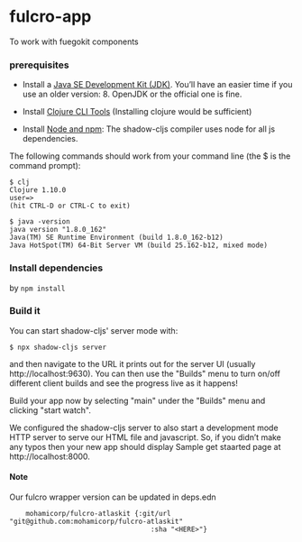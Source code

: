 # fulcro-app
To work with fuegokit components


### prerequisites
- Install a [Java SE Development Kit (JDK)](https://clojure.org/guides/getting_started). You’ll have an easier time if you use an older version: 8. OpenJDK or the official one is fine.

- Install [Clojure CLI Tools](https://clojure.org/guides/getting_started) (Installing clojure would be sufficient)

- Install [Node and npm](https://nodejs.org/en/): The shadow-cljs compiler uses node for all js dependencies.

The following commands should work from your command line (the $ is the command prompt):

    $ clj
    Clojure 1.10.0
    user=>
    (hit CTRL-D or CTRL-C to exit)

    $ java -version
    java version "1.8.0_162"
    Java(TM) SE Runtime Environment (build 1.8.0_162-b12)
    Java HotSpot(TM) 64-Bit Server VM (build 25.162-b12, mixed mode)
    
### Install dependencies
by `npm install`

### Build it
You can start shadow-cljs' server mode with:

    $ npx shadow-cljs server
and then navigate to the URL it prints out for the server UI (usually http://localhost:9630).
You can then use the "Builds" menu to turn on/off different client builds and see the progress live as it happens!

Build your app now by selecting "main" under the "Builds" menu and clicking "start watch".

We configured the shadow-cljs server to also start a development mode HTTP server to serve our HTML file and javascript.
So, if you didn’t make any typos then your new app should display Sample get staarted page at http://localhost:8000.

#### Note
Our fulcro wrapper version can be updated in deps.edn

        mohamicorp/fulcro-atlaskit {:git/url "git@github.com:mohamicorp/fulcro-atlaskit"
                                       :sha "<HERE>"}
